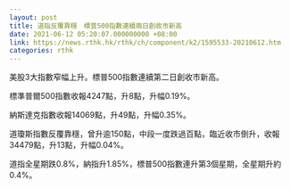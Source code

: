 ```yaml
---
layout: post
title: 道指反覆靠穩　標普500指數連續兩日創收市新高
date: 2021-06-12 05:20:07.000000000 +08:00
link: https://news.rthk.hk/rthk/ch/component/k2/1595533-20210612.htm
categories: rthk
---
```


美股3大指數窄幅上升。標普500指數連續第二日創收市新高。

標準普爾500指數收報4247點，升8點，升幅0.19%。

納斯達克指數收報14069點，升49點，升幅0.35%。

道瓊斯指數反覆靠穩，曾升逾150點，中段一度跌過百點，臨近收市倒升，收報34479點，升13點，升幅0.04%。

道指全星期跌0.8%，納指升1.85%，標普500指數連升第3個星期，全星期升約0.4%。
